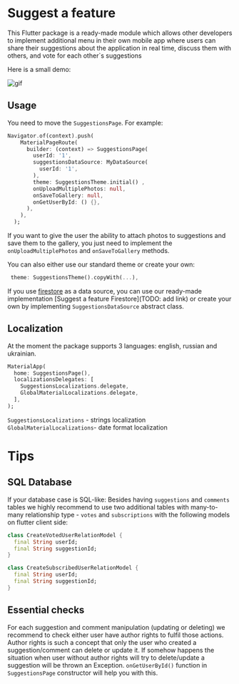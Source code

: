 # Suggest a feature

This Flutter package is a ready-made module which allows other developers to implement additional menu in their own mobile app where users can share their suggestions about the application in real time, discuss them with others, and vote for each other`s suggestions    
  
Here is a small demo:

![gif](/assets/suggest_a_feature.gif)

## Usage

You need to move the `SuggestionsPage`. For example:

``` dart
Navigator.of(context).push(
    MaterialPageRoute(
      builder: (context) => SuggestionsPage(
        userId: '1',
        suggestionsDataSource: MyDataSource(
          userId: '1',
        ),
        theme: SuggestionsTheme.initial() ,
        onUploadMultiplePhotos: null,
        onSaveToGallery: null,
        onGetUserById: () {},
      ),
    ),
  );
```

If you want to give the user the ability to attach photos to suggestions and save them to the gallery, you just need to implement the `onUploadMultiplePhotos` and `onSaveToGallery` methods.

You can also either use our standard theme or create your own:

``` dart
 theme: SuggestionsTheme().copyWith(...),
```
 
If you use [firestore](https://firebase.google.cn/docs/firestore?hl=en) as a data source, you can use our ready-made implementation [Suggest a feature Firestore](TODO: add link) 
or create your own by implementing `SuggestionsDataSource` abstract class.

## Localization 

At the moment the package supports 3 languages: english, russian and ukrainian. 

``` dart
MaterialApp(
  home: SuggestionsPage(),
  localizationsDelegates: [
    SuggestionsLocalizations.delegate,
    GlobalMaterialLocalizations.delegate,
  ],
);
```
`SuggestionsLocalizations` - strings localization
`GlobalMaterialLocalizations`- date format localization

# Tips
## SQL Database 

If your database case is SQL-like:
Besides having `suggestions` and `comments` tables we highly recommend to use two additional tables with many-to-many relationship type - 
`votes` and `subscriptions` with the following models on flutter client side:

``` dart
class CreateVotedUserRelationModel {
  final String userId;
  final String suggestionId;
}

class CreateSubscribedUserRelationModel {
  final String userId;
  final String suggestionId;
}
```

## Essential checks

For each suggestion and comment manipulation (updating or deleting) we recommend to check either user have author rights to fulfil those actions. Author rights is such a concept that only the user who created a suggestion/comment can delete or update it. If somehow happens the situation when user without author rights will try to delete/update a suggestion will be thrown an Exception.
`onGetUserById()` function in `SuggestionsPage` constructor will help you with this.